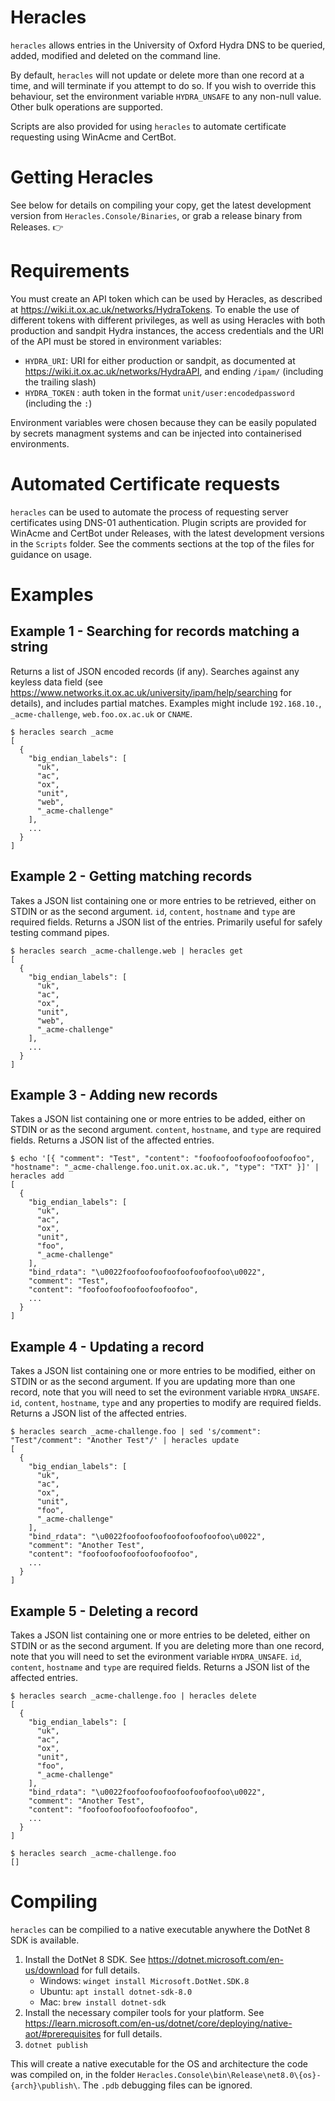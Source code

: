﻿# Heracles

`heracles` allows entries in the University of Oxford Hydra DNS to be queried, added, modified and deleted on the command line.

By default, `heracles` will not update or delete more than one record at a time, and will terminate if you attempt to do so. If you wish to override this behaviour, set the environment variable `HYDRA_UNSAFE` to any non-null value. Other bulk operations are supported.

Scripts are also provided for using `heracles` to automate certificate requesting using WinAcme and CertBot.

# Getting Heracles

See below for details on compiling your copy, get the latest development version from `Heracles.Console/Binaries`, or grab a release binary from Releases. 👉

# Requirements

You must create an API token which can be used by Heracles, as described at https://wiki.it.ox.ac.uk/networks/HydraTokens. To enable the use of different tokens with different privileges, as well as using Heracles with both production and sandpit Hydra instances, the access credentials and the URI of the API must be stored in environment variables:

- `HYDRA_URI`: URI for either production or sandpit, as documented at https://wiki.it.ox.ac.uk/networks/HydraAPI, and ending `/ipam/` (including the trailing slash)
- `HYDRA_TOKEN` : auth token in the format `unit/user:encodedpassword` (including the `:`)

Environment variables were chosen because they can be easily populated by secrets managment systems and can be injected into containerised environments.

# Automated Certificate requests

`heracles` can be used to automate the process of requesting server certificates using DNS-01 authentication. Plugin scripts are provided for WinAcme and CertBot under Releases, with the latest development versions in the `Scripts` folder. See the comments sections at the top of the files for guidance on usage.

# Examples

## Example 1 - Searching for records matching a string

Returns a list of JSON encoded records (if any). Searches against any keyless data field (see https://www.networks.it.ox.ac.uk/university/ipam/help/searching for details), and includes partial matches. Examples might include `192.168.10.`, `_acme-challenge`, `web.foo.ox.ac.uk` or `CNAME`.

```
$ heracles search _acme
[
  {
    "big_endian_labels": [
      "uk",
      "ac",
      "ox",
      "unit",
      "web",
      "_acme-challenge"
    ],
    ...
  }
]
```

## Example 2 - Getting matching records

Takes a JSON list containing one or more entries to be retrieved, either on STDIN or as the second argument. `id`, `content`, `hostname` and `type` are required fields. Returns a JSON list of the entries. Primarily useful for safely testing command pipes.

```
$ heracles search _acme-challenge.web | heracles get
[
  {
    "big_endian_labels": [
      "uk",
      "ac",
      "ox",
      "unit",
      "web",
      "_acme-challenge"
    ],
    ...
  }
]
```
## Example 3 - Adding new records

Takes a JSON list containing one or more entries to be added, either on STDIN or as the second argument. `content`, `hostname`, and `type` are required fields. Returns a JSON list of the affected entries.

```
$ echo '[{ "comment": "Test", "content": "foofoofoofoofoofoofoofoo", "hostname": "_acme-challenge.foo.unit.ox.ac.uk.", "type": "TXT" }]' | heracles add
[
  {
    "big_endian_labels": [
      "uk",
      "ac",
      "ox",
      "unit",
      "foo",
      "_acme-challenge"
    ],
    "bind_rdata": "\u0022foofoofoofoofoofoofoofoo\u0022",
    "comment": "Test",
    "content": "foofoofoofoofoofoofoofoo",
    ...
  }
]
```

## Example 4 - Updating a record

Takes a JSON list containing one or more entries to be modified, either on STDIN or as the second argument. If you are updating more than one record, note that you will need to set the evironment variable `HYDRA_UNSAFE`. `id`, `content`, `hostname`, `type` and any properties to modify are required fields. Returns a JSON list of the affected entries.

```
$ heracles search _acme-challenge.foo | sed 's/comment": "Test"/comment": "Another Test"/' | heracles update
[
  {
    "big_endian_labels": [
      "uk",
      "ac",
      "ox",
      "unit",
      "foo",
      "_acme-challenge"
    ],
    "bind_rdata": "\u0022foofoofoofoofoofoofoofoo\u0022",
    "comment": "Another Test",
    "content": "foofoofoofoofoofoofoofoo",
    ...
  }
]
```

## Example 5 - Deleting a record

Takes a JSON list containing one or more entries to be deleted, either on STDIN or as the second argument. If you are deleting more than one record, note that you will need to set the evironment variable `HYDRA_UNSAFE`.  `id`, `content`, `hostname` and `type` are required fields. Returns a JSON list of the affected entries.

```
$ heracles search _acme-challenge.foo | heracles delete
[
  {
    "big_endian_labels": [
      "uk",
      "ac",
      "ox",
      "unit",
      "foo",
      "_acme-challenge"
    ],
    "bind_rdata": "\u0022foofoofoofoofoofoofoofoo\u0022",
    "comment": "Another Test",
    "content": "foofoofoofoofoofoofoofoo",
    ...
  }
]

$ heracles search _acme-challenge.foo
[]
```

# Compiling

`heracles` can be compilied to a native executable anywhere the DotNet 8 SDK is available.

1. Install the DotNet 8 SDK. See https://dotnet.microsoft.com/en-us/download for full details.
   - Windows: `winget install Microsoft.DotNet.SDK.8`
   - Ubuntu: `apt install dotnet-sdk-8.0`
   - Mac: `brew install dotnet-sdk`
2. Install the necessary compiler tools for your platform. See https://learn.microsoft.com/en-us/dotnet/core/deploying/native-aot/#prerequisites for full details.
3. `dotnet publish`

This will create a native executable for the OS and architecture the code was compiled on, in the folder `Heracles.Console\bin\Release\net8.0\{os}-{arch}\publish\`. The `.pdb` debugging files can be ignored.
